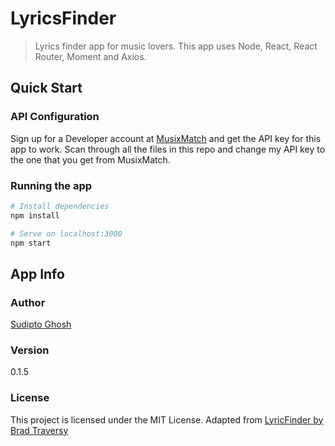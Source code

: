 # LyricsFinder

> Lyrics finder app for music lovers. This app uses Node, React, React Router, Moment and Axios.

## Quick Start

### API Configuration

Sign up for a Developer account at [MusixMatch](https://developer.musixmatch.com) and get the API key for this app to work. Scan through all the files in this repo and change my API key to the one that you get from MusixMatch.

### Running the app

```bash
# Install dependencies
npm install

# Serve on localhost:3000
npm start
```

## App Info

### Author

[Sudipto Ghosh](https://sudipto.ghosh.pro)

### Version

0.1.5

### License

This project is licensed under the MIT License.
Adapted from [LyricFinder by Brad Traversy](https://github.com/bradtraversy/lyricfinder)

